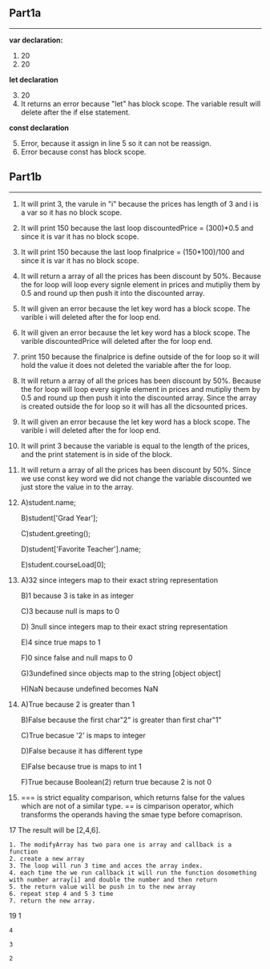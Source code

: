 ## Part1a
---
**var declaration:**

1.  20
2.  20

**let declaration**

3. 20
4. It returns an error because "let" has block scope. The variable result will delete after the if else statement.

**const declaration**

5. Error, because it assign in line 5 so it can not be reassign.
6. Error because const has block scope.

## Part1b
---
1. It will print 3, the varule in "i" because the prices has length of 3 and i is a var so it has no block scope.
2. It will print 150 because the last loop discountedPrice = (300)*0.5 and since it is var it has no block scope.
3. It will print 150 because the last loop finalprice = (150*100)/100 and since it is var it has no block scope.
4. It will return a array of all the prices has been discount by 50%. Because the for loop will loop every signle element in prices and mutipliy them by 0.5 and round up then push it into the discounted array.
5. It will given an error because the let key word has a block scope. The varible i will deleted after the for loop end.
6. It will given an error because the let key word has a block scope. The varible discountedPrice will deleted after the for loop end.
7. print 150 because the finalprice is define outside of the for loop so it will hold the value it does not deleted the variable after the for loop.
8. It will return a array of all the prices has been discount by 50%. Because the for loop will loop every signle element in prices and mutipliy them by 0.5 and round up then push it into the discounted array. Since the array is created outside the for loop so it will has all the dicsounted prices.
9. It will given an error because the let key word has a block scope. The varible i will deleted after the for loop end.
10. It will print 3 because the variable is equal to the length of the prices, and the print statement is in side of the block.
11. It will return a array of all the prices has been discount by 50%. Since we use const key word we did not change the variable discounted we just store the value in to the array.           
12. A)student.name;

    B)student['Grad Year'];   

    C)student.greeting();

    D)student['Favorite Teacher'].name;

    E)student.courseLoad[0];
13. A)32  since integers map to their exact string representation
    
    B)1 because 3 is take in as integer

    C)3 because null is maps to 0

    D) 3null since integers map to their exact string representation

    E)4 since true maps to 1

    F)0 since false and null maps to 0

    G)3undefined since objects map to the string [object object]

    H)NaN because undefined becomes NaN

14. A)True because 2 is greater than 1
    
    B)False because the first char"2" is greater than first char"1"

    C)True becasue '2' is maps to integer

    D)False because it has different type

    E)False because true is maps to int 1

    F)True because Boolean(2) return true because 2 is not 0

15. === is strict equality comparison, which returns false for the values which are not of a similar type. == is cimparison operator, which transforms the operands having the smae type before comaprison.

17 The result will be [2,4,6].
    
    1. The modifyArray has two para one is array and callback is a function
    2. create a new array
    3. The loop will run 3 time and acces the array index.
    4. each time the we run callback it will run the function dosomething with number array[i] and double the number and then return
    5. the return value will be push in to the new array
    6. repeat step 4 and 5 3 time
    7. return the new array.

19 1
     
    4 
    
    3 
    
    2
    


